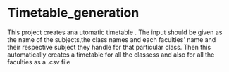 # Timetable_generation
This project creates ana utomatic timetable .
The input should be given as the name of the subjects,the class names and each faculties' name and their respective subject they handle for that particular class.
Then this automatically creates a timetable for all the classess and also for all the faculties as a .csv file
